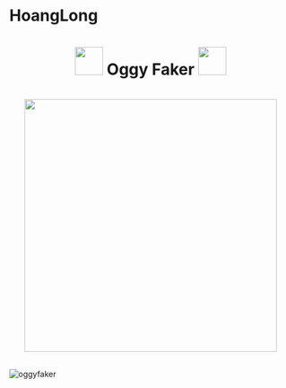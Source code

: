 # HoangLong
<h1 align="center"> <img src="https://emojis.slackmojis.com/emojis/images/1584725500/8268/blob-hype.gif?1584725500" width="50"/> Oggy Faker <img src="https://emojis.slackmojis.com/emojis/images/1605479278/11110/crewmate.gif?1605479278" width="50"/>
</h1>

<p align="center"> <br><img src="https://media.giphy.com/media/gkR7q9XjU6dQJO19Bk/giphy.gif" width="450px"><br><br>

<p><img align="left" src="https://github-readme-stats.vercel.app/api/top-langs/?username=oggyfaker&layout=compact&hide=html" alt="oggyfaker" /></p>





<p>&nbsp;<img align="center" src="https://github-readme-stats.vercel.app/api?username=oggyfaker&show_icons=true&theme=radical" alt="" /></p>
